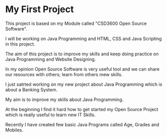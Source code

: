# My First Project

This project is based on my Module called "CSD3600 Open Source Software".

I will be working on Java Programming and HTML, CSS and Java Scripting in this project. 

The aim of this project is to improve my skills and keep doing practice on Java Programming and Website Designing. 

In my opinion Open Source Software is very useful tool and we can share our resources with others; learn from others mew skills.

I just satrted working on my new project about Java Programming which is about a Banking System.

My aim is to improve my skills about Java Programming. 

At the beginning I find it hard how to get started my Open Source Project which is really useful to learn new IT Skills. 

Recently I have created few basic Java Programs called Age, Grades and Mobiles. 
